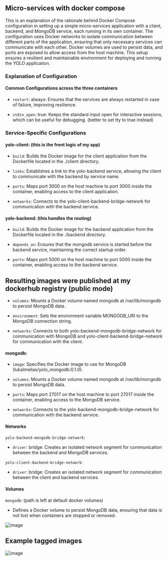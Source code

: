 ## Micro-services with docker compose 

This is an explanation of the rationale behind Docker Compose configuration in setting up a simple micro-services application with a client, backend, and MongoDB service, each running in its own container. The configuration uses Docker networks to isolate communication between different parts of the application, ensuring that only necessary services can communicate with each other. Docker volumes are used to persist data, and ports are exposed to allow access from the host machine. This setup ensures a resilient and maintainable environment for deploying and running the YOLO application.


### Explanation of Configuration

#### Common Configurations across the three containers

- `restart`: always: Ensures that the services are always restarted in case of failure, improving resilience.
  
- `stdin_open`: true: Keeps the standard input open for interactive sessions, which can be useful for debugging. (better to set tty to true instead)



### Service-Specific Configurations

#### yolo-client: (this is the front logic of my app)

- `build`: Builds the Docker image for the client application from the Dockerfile located in the ./client directory.
  
- `links`: Establishes a link to the yolo-backend service, allowing the client to communicate with the backend by service name.
  
- `ports`: Maps port 3000 on the host machine to port 3000 inside the container, enabling access to the client application.
  
- `networks`: Connects to the yolo-client-backend-bridge-network for communication with the backend service.


####  yolo-backend: (this handles the routing)

- `build`: Builds the Docker image for the backend application from the Dockerfile located in the ./backend directory.

- `depends_on`: Ensures that the mongodb service is started before the backend service, maintaining the correct startup order.

- `ports`: Maps port 5000 on the host machine to port 5000 inside the container, enabling access to the backend service.

## Resulting images were published at my dockerhub registry (public mode)



- `volumes`: Mounts a Docker volume named mongodb at /var/lib/mongodb to persist MongoDB data.

- `environment`: Sets the environment variable MONGODB_URI to the MongoDB connection string.

- `networks`: Connects to both yolo-backend-mongodb-bridge-network for communication with MongoDB and yolo-client-backend-bridge-network for communication with the client.


####  mongodb:

- `image`: Specifies the Docker image to use for MongoDB (lukalmelias/yolo_mongodb:0.1.0).

- `volumes`: Mounts a Docker volume named mongodb at /var/lib/mongodb to persist MongoDB data.

- `ports`: Maps port 27017 on the host machine to port 27017 inside the container, enabling access to the MongoDB service.

- `networks`: Connects to the yolo-backend-mongodb-bridge-network for communication with the backend service.

####  Networks

`yolo-backend-mongodb-bridge-network`:

- `driver`: bridge: Creates an isolated network segment for communication between the backend and MongoDB services.

`yolo-client-backend-bridge-network`:

- `driver`: bridge: Creates an isolated network segment for communication between the client and backend services.

####  Volumes

`mongodb`: (path is left at default docker volumes)

- Defines a Docker volume to persist MongoDB data, ensuring that data is not lost when containers are stopped or removed.


![image](https://github.com/LukaLmelias/yolo/assets/71344715/5a323057-e037-400a-864e-05ef38b9f8da)


## Example tagged images



![image](https://github.com/LukaLmelias/yolo/assets/71344715/d49ea02c-3cae-4811-93aa-09a73a27c31f)

